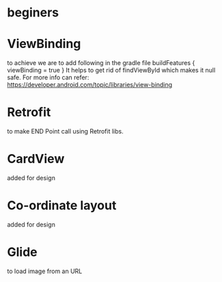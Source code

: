 # beginers

# ViewBinding 
to achieve we are to add following in the gradle file
buildFeatures {
viewBinding = true
}
It helps to get rid of findViewById which makes it null safe.
For more info can refer:
https://developer.android.com/topic/libraries/view-binding

# Retrofit
to make END Point call using Retrofit libs.

# CardView
 added for design

# Co-ordinate layout
added for design

# Glide
to load image from an URL

# 